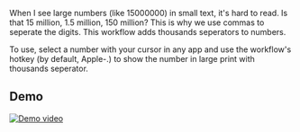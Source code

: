 When I see large numbers (like 15000000) in small text, it's hard to read. Is
that 15 million, 1.5 million, 150 million? This is why we use commas to
seperate the digits. This workflow adds thousands seperators to numbers. 

To use, select a number with your cursor in any app and use the workflow's
hotkey (by default, Apple-.) to show the number in large print with thousands
seperator.

## Demo

[![Demo video](https://img.youtube.com/vi/gxzgcdmk1Mo/0.jpg)](https://www.youtube.com/watch?v=gxzgcdmk1Mo)
